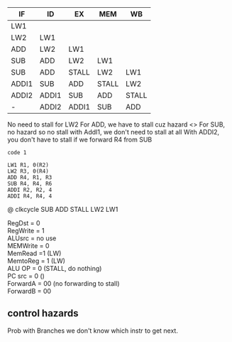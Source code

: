 | IF    | ID    | EX    | MEM   | WB    |
| ----- | ----- | ----- | ----- | ----- |
| LW1   |       |       |       |       |
| LW2   | LW1   |       |       |       |
| ADD   | LW2   | LW1   |       |       |
| SUB   | ADD   | LW2   | LW1   |       |
| SUB   | ADD   | STALL | LW2   | LW1   |
| ADDI1 | SUB   | ADD   | STALL | LW2   |
| ADDI2 | ADDI1 | SUB   | ADD   | STALL |
| -     | ADDI2 | ADDI1 | SUB   | ADD   |

No need to stall for LW2
For ADD, we have to stall cuz hazard <>
For SUB, no hazard so no stall
with AddI1, we don't need to stall at all
With ADDI2, you don't have to stall if we forward R4 from SUB

```
code 1

LW1 R1, 0(R2)
LW2 R3, 0(R4)
ADD R4, R1, R3
SUB R4, R4, R6
ADDI R2, R2, 4
ADDI R4, R4, 4
```
@ clkcycle SUB ADD STALL LW2 LW1

RegDst = 0  
RegWrite = 1  
ALUsrc = no use  
MEMWrite = 0  
MemRead =1 (LW)  
MemtoReg = 1 (LW)  
ALU OP = 0 (STALL, do nothing)  
PC src = 0 ()  
ForwardA = 00 (no forwarding to stall)  
ForwardB = 00  

## control hazards
Prob with Branches
we don't know which instr to get next. 
